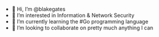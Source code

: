 - 👋 Hi, I’m @blakegates
- 👀 I’m interested in Information & Network Security
- 🌱 I’m currently learning the #Go programming language
- 💞️ I’m looking to collaborate on pretty much anything I can

<!---
blakegates/blakegates is a ✨ special ✨ repository because its `README.md` (this file) appears on your GitHub profile.
You can click the Preview link to take a look at your changes.
--->
